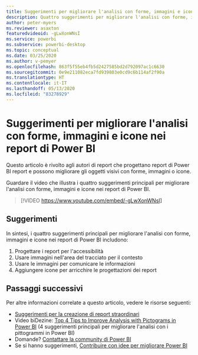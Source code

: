 ```yaml
---
title: Suggerimenti per migliorare l'analisi con forme, immagini e icone nei report di Power BI
description: Quattro suggerimenti per migliorare l'analisi con forme, immagini e icone negli oggetti visivi dei report di Power BI, in Power BI Desktop o nel servizio Power BI.
author: peter-myers
ms.reviewer: asaxton
featuredvideoid: -gLwXonWNsI
ms.service: powerbi
ms.subservice: powerbi-desktop
ms.topic: conceptual
ms.date: 03/25/2020
ms.author: v-pemyer
ms.openlocfilehash: 863f5f55eb4fb5d2427585bd2d792097ac1c6630
ms.sourcegitcommit: 0e9e211082eca7fd939803e0cd9c6b114af2f90a
ms.translationtype: HT
ms.contentlocale: it-IT
ms.lasthandoff: 05/13/2020
ms.locfileid: "83278929"
---
```

# <a name="tips-to-improve-analysis-with-shapes-images-and-icons-in-power-bi-reports"></a>Suggerimenti per migliorare l'analisi con forme, immagini e icone nei report di Power BI

Questo articolo è rivolto agli autori di report che progettano report di Power BI report e possono migliorare gli oggetti visivi con forme, immagini o icone.

Guardare il video che illustra i quattro suggerimenti principali per migliorare l'analisi con forme, immagini e icone nei report di Power BI.

> [!VIDEO https://www.youtube.com/embed/-gLwXonWNsI]

## <a name="tips"></a>Suggerimenti

In sintesi, i quattro suggerimenti principali per migliorare l'analisi con forme, immagini e icone nei report di Power BI includono:

1. Progettare i report per l'accessibilità
1. Usare immagini nell'area del tracciato per il contesto
1. Usare le immagini per comunicare le informazioni
1. Aggiungere icone per arricchire le progettazioni dei report

## <a name="next-steps"></a>Passaggi successivi

Per altre informazioni correlate a questo articolo, vedere le risorse seguenti:

- [Suggerimenti per la creazione di report straordinari](../create-reports/desktop-tips-and-tricks-for-creating-reports.md)
- Video biDezine: [Top 4 Tips to Improve Analysis with Pictograms in Power BI](https://www.youtube.com/watch?v=-gLwXonWNsI) (4 suggerimenti principali per migliorare l'analisi con i pittogrammi in Power BI)
- Domande? [Contattare la community di Power BI](https://community.powerbi.com/)
- Se si hanno suggerimenti, [Contribuire con idee per migliorare Power BI](https://ideas.powerbi.com/)

